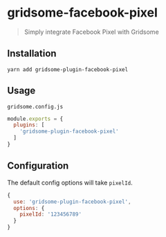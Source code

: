 # gridsome-facebook-pixel

> Simply integrate Facebook Pixel with Gridsome

## Installation

`yarn add gridsome-plugin-facebook-pixel`

## Usage

`gridsome.config.js`

```js
module.exports = {
  plugins: [
    'gridsome-plugin-facebook-pixel'
  ]
}
```

## Configuration

The default config options will take `pixelId`.

```js
{
  use: 'gridsome-plugin-facebook-pixel',
  options: {
    pixelId: '123456789'
  }
}
```
